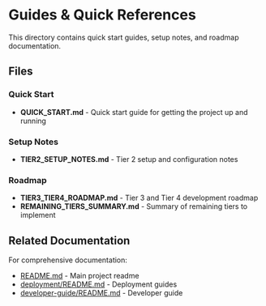 # Guides & Quick References

This directory contains quick start guides, setup notes, and roadmap documentation.

## Files

### Quick Start
- **QUICK_START.md** - Quick start guide for getting the project up and running

### Setup Notes
- **TIER2_SETUP_NOTES.md** - Tier 2 setup and configuration notes

### Roadmap
- **TIER3_TIER4_ROADMAP.md** - Tier 3 and Tier 4 development roadmap
- **REMAINING_TIERS_SUMMARY.md** - Summary of remaining tiers to implement

## Related Documentation

For comprehensive documentation:
- [README.md](../../README.md) - Main project readme
- [deployment/README.md](../deployment/README.md) - Deployment guides
- [developer-guide/README.md](../developer-guide/README.md) - Developer guide

